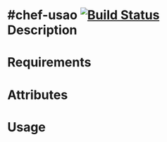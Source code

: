 #chef-usao [![Build Status](https://secure.travis-ci.org/cdracars/chef-usao.png)](http://travis-ci.org/cdracars/chef-usao)
Description
===========

Requirements
============

Attributes
==========

Usage
=====


